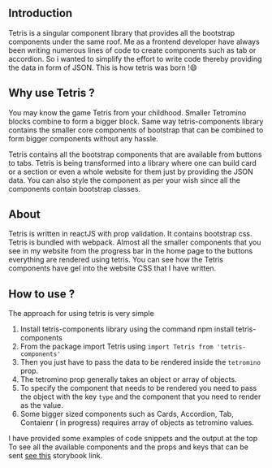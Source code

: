 ## Introduction

Tetris is a singular component library that provides all the bootstrap components under the same roof. Me as a frontend developer have always been writing numerous lines of code to create components such as tab or accordion. So i wanted to simplify the effort to write code thereby providing the data in form of JSON. This is how tetris was born !😄

## Why use Tetris ? 
You may know the game Tetris from your childhood. Smaller Tetromino blocks combine to form a bigger block. Same way tetris-components library contains the smaller core components of bootstrap that can be combined to form bigger components without any hassle.

Tetris contains all the bootstrap components that are available from buttons to tabs. Tetris is being transformed into a library where one can build card or a section or even a whole website for them just by providing the JSON data. You can also style the component as per your wish since all the components contain bootstrap classes.

## About
Tetris is written in reactJS with prop validation. It contains bootstrap css. Tetris is bundled with webpack. Almost all the smaller components that you see in my website from the progress bar in the home page to the buttons everything are rendered using tetris. You can see how the Tetris components have gel into the website CSS that I have written.

## How to use ? 
The approach for using tetris is very simple
 1. Install tetris-components library using the command npm install tetris-components
 2. From the package import Tetris using `import Tetris from 'tetris-components'`
 3. Then you just have to pass the data to be rendered inside the `tetromino` prop.
 4. The tetromino prop generally takes an object or array of objects.
 5. To specify the component that needs to be rendered you need to pass the object with the key `type` and the component that you need to render as the value.
 6. Some bigger sized components such as Cards, Accordion, Tab, Contaienr ( in progress) requires array of objects as tetromino values.
 
 I have provided some examples of code snippets and the output at the top 
To see all the available components and the props and keys that can be sent [see this](https://60260ca0aab4a60023ec3667-nnwwcgmxox.chromatic.com/) storybook link.


